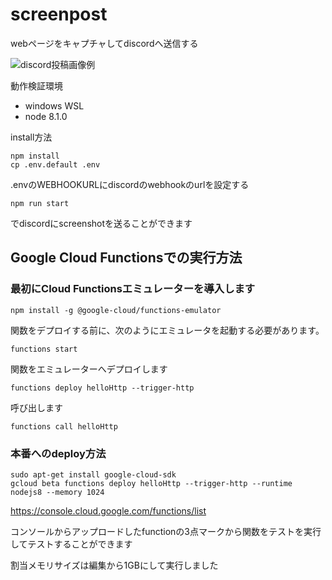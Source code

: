 # screenpost

webページをキャプチャしてdiscordへ送信する

![discord投稿画像例](http://i.imgur.com/K1w6lmQ.png "サンプル")

動作検証環境

- windows WSL
- node 8.1.0

install方法

```
npm install
cp .env.default .env
```

.envのWEBHOOKURLにdiscordのwebhookのurlを設定する

```
npm run start
```
でdiscordにscreenshotを送ることができます

## Google Cloud Functionsでの実行方法

### 最初にCloud Functionsエミュレーターを導入します

```
npm install -g @google-cloud/functions-emulator
```

関数をデプロイする前に、次のようにエミュレータを起動する必要があります。

```
functions start
```

関数をエミュレーターへデプロイします

```
functions deploy helloHttp --trigger-http
```

呼び出します

```
functions call helloHttp
```

### 本番へのdeploy方法

```
sudo apt-get install google-cloud-sdk
gcloud beta functions deploy helloHttp --trigger-http --runtime nodejs8 --memory 1024
```

https://console.cloud.google.com/functions/list

コンソールからアップロードしたfunctionの3点マークから関数をテストを実行してテストすることができます

割当メモリサイズは編集から1GBにして実行しました
